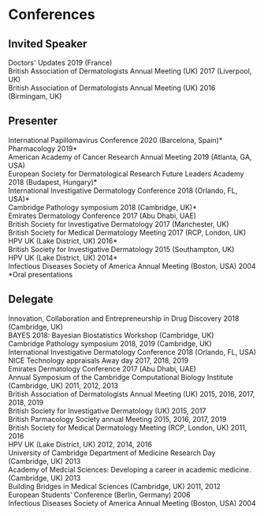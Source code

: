 # Conferences

## Invited Speaker

Doctors' Updates 2019 (France) <br>
British Association of Dermatologists Annual Meeting (UK) 2017 (Liverpool, UK) <br>
British Association of Dermatologists Annual Meeting (UK) 2016 (Birmingam, UK) <br>

## Presenter

International Papillomavirus Conference 2020 (Barcelona, Spain)* <br>
Pharmacology 2019* <br>
American Academy of Cancer Research Annual Meeting 2019 (Atlanta, GA, USA) <br>
European Society for Dermatological Research Future Leaders Academy 2018 (Budapest, Hungary)* <br>
International Investigative Dermatology Conference 2018 (Orlando, FL, USA)* <br>
Cambridge Pathology symposium 2018 (Cambridge, UK)* <br>
Emirates Dermatology Conference 2017 (Abu Dhabi, UAE) <br>
British Society for Investigative Dermatology 2017 (Manchester, UK) <br>
British Society for Medical Dermatology Meeting 2017 (RCP, London, UK) <br>
HPV UK (Lake District, UK) 2016*  <br>
British Society for Investigative Dermatology 2015 (Southampton, UK) <br>
HPV UK (Lake District, UK) 2014*  <br>
Infectious Diseases Society of America Annual Meeting (Boston, USA) 2004 <br>
*Oral presentations

## Delegate

Innovation, Collaboration and Entrepreneurship in Drug Discovery 2018 (Cambridge, UK)<br>
BAYES 2018: Bayesian Biostatistics Workshop (Cambridge, UK)<br>
Cambridge Pathology symposium 2018, 2019 (Cambridge, UK) <br>
International Investigative Dermatology Conference 2018 (Orlando, FL, USA)<br>
NICE Technology appraisals Away day 2017, 2018, 2019 <br>
Emirates Dermatology Conference 2017 (Abu Dhabi, UAE) <br>
Annual Symposium of the Cambridge Computational Biology Institute (Cambridge, UK) 2011, 2012, 2013 <br>
British Association of Dermatologists Annual Meeting (UK) 2015, 2016, 2017, 2018, 2019 <br> 
British Society for Investigative Dermatology (UK) 2015, 2017  <br>
British Parmacology Society annual Meeting 2015, 2016, 2017, 2019 <br>
British Society for Medical Dermatology Meeting (RCP, London, UK) 2011, 2016  <br>
HPV UK (Lake District, UK) 2012, 2014, 2016  <br>
University of Cambridge Department of Medicine Research Day (Cambridge, UK) 2013  <br>
Academy of Medcial Sciences: Developing a career in academic medicine. (Cambridge, UK) 2013  <br>
Building Bridges in Medical Sciences (Cambridge, UK) 2011, 2012  <br>
European Students’ Conference (Berlin, Germany) 2006  <br>
Infectious Diseases Society of America Annual Meeting (Boston, USA) 2004
